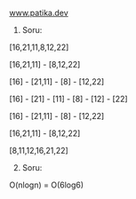 www.patika.dev

1. Soru:

[16,21,11,8,12,22]

[16,21,11] - [8,12,22]

[16] - [21,11] - [8] - [12,22]

[16] - [21] - [11] - [8] - [12] - [22]

[16] - [21,11] - [8] - [12,22]

[16,21,11] - [8,12,22]

[8,11,12,16,21,22]

2. Soru:

O(nlogn) = O(6log6)
